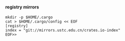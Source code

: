 #### registry mirrors

```shell
mkdir -p $HOME/.cargo
cat > $HOME/.cargo/config << EOF
[registry]
index = "git://mirrors.ustc.edu.cn/crates.io-index"
EOF>>
```
